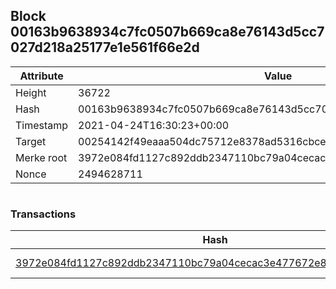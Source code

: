 ## Block 00163b9638934c7fc0507b669ca8e76143d5cc7027d218a25177e1e561f66e2d

Attribute | Value
--- | ---
Height | 36722
Hash | 00163b9638934c7fc0507b669ca8e76143d5cc7027d218a25177e1e561f66e2d
Timestamp | 2021-04-24T16:30:23+00:00
Target | 00254142f49eaaa504dc75712e8378ad5316cbcead634704b3734b6271167cc4
Merke root | 3972e084fd1127c892ddb2347110bc79a04cecac3e477672e85d6a2204ed626d
Nonce | 2494628711

```

```

### Transactions

Hash | Amount
--- | ---
[3972e084fd1127c892ddb2347110bc79a04cecac3e477672e85d6a2204ed626d](3972e084fd1127c892ddb2347110bc79a04cecac3e477672e85d6a2204ed626d.md) | 10.00000000 SKEPTI 
